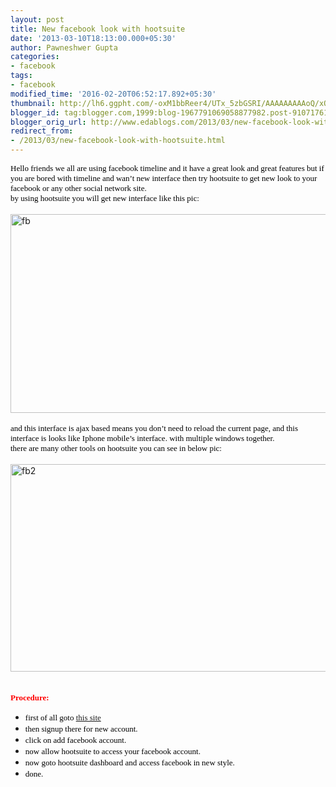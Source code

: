 ```yaml
---
layout: post
title: New facebook look with hootsuite
date: '2013-03-10T18:13:00.000+05:30'
author: Pawneshwer Gupta
categories:
- facebook
tags:
- facebook
modified_time: '2016-02-20T06:52:17.892+05:30'
thumbnail: http://lh6.ggpht.com/-oxM1bbReer4/UTx_5zbGSRI/AAAAAAAAAoQ/xQVQV8epHto/s72-c/fb_thumb%25255B1%25255D.jpg?imgmax=800
blogger_id: tag:blogger.com,1999:blog-1967791069058877982.post-9107176196639853326
blogger_orig_url: http://www.edablogs.com/2013/03/new-facebook-look-with-hootsuite.html
redirect_from:
- /2013/03/new-facebook-look-with-hootsuite.html
---
```


<div dir="ltr" style="text-align: left;" trbidi="on"><span style="color: black; font-family: Verdana; font-size: small;">Hello friends we all are using facebook timeline and it have a great look and great features but if you are bored with timeline and wan’t new interface then try hootsuite to get new look to your facebook or any other social network site.</span><br /><span style="color: black; font-family: Verdana; font-size: small;">by using hootsuite you will get new interface like this pic:</span><br /><span style="color: black; font-family: Verdana; font-size: small;"></span><br /><a href="http://lh5.ggpht.com/-YxV5CJtgpyg/UTx_4SoX_mI/AAAAAAAAAoI/cBPTejUh2AI/s1600-h/fb%25255B3%25255D.jpg"><img alt="fb" border="0" height="318" src="http://lh6.ggpht.com/-oxM1bbReer4/UTx_5zbGSRI/AAAAAAAAAoQ/xQVQV8epHto/fb_thumb%25255B1%25255D.jpg?imgmax=800" style="background-image: none; border-bottom-width: 0px; border-left-width: 0px; border-right-width: 0px; border-top-width: 0px; display: inline; padding-left: 0px; padding-right: 0px; padding-top: 0px;" title="fb" width="562" /></a><br /><br /><span style="color: black; font-family: Verdana; font-size: small;">and this interface is ajax based means you don’t need to reload the current page, and this interface is looks like Iphone mobile’s interface. with multiple windows together.</span><br /><span style="color: black; font-family: Verdana; font-size: small;">there are many other tools on hootsuite you can see in below pic:</span><br /><span style="color: black; font-family: Verdana; font-size: small;"></span><br /><a href="http://lh3.ggpht.com/-u0VkdLocO5E/UTx_64gLb8I/AAAAAAAAAoY/OLRmK1DifIc/s1600-h/fb2%25255B3%25255D.jpg"><img alt="fb2" border="0" height="332" src="http://lh3.ggpht.com/-UxQHy6PuUH0/UTx_7yiHMhI/AAAAAAAAAog/5X3bzjOV9kA/fb2_thumb%25255B1%25255D.jpg?imgmax=800" style="background-image: none; border-bottom-width: 0px; border-left-width: 0px; border-right-width: 0px; border-top-width: 0px; display: inline; padding-left: 0px; padding-right: 0px; padding-top: 0px;" title="fb2" width="518" /></a><br /><script type="text/javascript">ch_client = "pawneshwer"; ch_width = 500; ch_height = 250; ch_type = "mpu"; ch_sid = "Chitika Default"; ch_color_site_link = "0000CC"; ch_color_title = "0000CC"; ch_color_border = "FFFFFF"; ch_color_text = "000000"; ch_color_bg = "FFFFFF"; </script><br /><script src="http://scripts.chitika.net/eminimalls/amm.js" type="text/javascript"></script><br /><span style="color: red; font-family: Verdana; font-size: small;"><strong>Procedure:</strong></span><br /><ul><li><span style="color: black; font-family: Verdana; font-size: small;">first of all goto <a class="raju" href="http://www.hootsuite.com/" target="_blank">this site</a></span> </li><li><span style="color: black; font-family: Verdana; font-size: small;">then signup there for new account.</span> </li><li><span style="color: black; font-family: Verdana; font-size: small;">click on add facebook account.</span> </li><li><span style="color: black; font-family: Verdana; font-size: small;">now allow hootsuite to access your facebook account.</span> </li><li><span style="color: black; font-family: Verdana; font-size: small;">now goto hootsuite dashboard and access facebook in new style.</span> </li><li><span style="color: black; font-family: Verdana; font-size: small;">done.</span>&nbsp; </li></ul></div>